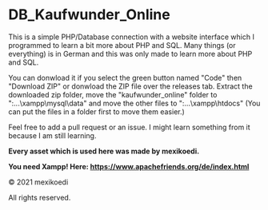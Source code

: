 # DB_Kaufwunder_Online
This is a simple PHP/Database connection with a website interface which I programmed to learn a bit more about PHP and SQL. Many things (or everything) is in German and this was only made to learn more about PHP and SQL.

You can donwload it if you select the green button named "Code" then "Download ZIP" or donwload the ZIP file over the releases tab. Extract the downloaded zip folder, move the "kaufwunder_online" folder to "<Your drive>:...\xampp\mysql\data" and move the other files to "<Your drive>:...\xampp\htdocs" (You can put the files in a folder first to move them easier.)

  
Feel free to add a pull request or an issue. I might learn something from it because I am still learning.  
  
  
**Every asset which is used here was made by mexikoedi.**

  
**You need Xampp! Here: https://www.apachefriends.org/de/index.html**

© 2021 mexikoedi

All rights reserved.
